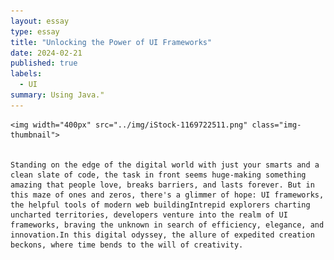 ```yaml
---
layout: essay
type: essay
title: "Unlocking the Power of UI Frameworks"
date: 2024-02-21
published: true
labels:
  - UI
summary: Using Java."
---
```

    <img width="400px" src="../img/iStock-1169722511.png" class="img-thumbnail">


    Standing on the edge of the digital world with just your smarts and a clean slate of code, the task in front seems huge-making something amazing that people love, breaks barriers, and lasts forever. But in this maze of ones and zeros, there's a glimmer of hope: UI frameworks, the helpful tools of modern web buildingIntrepid explorers charting uncharted territories, developers venture into the realm of UI frameworks, braving the unknown in search of efficiency, elegance, and innovation.In this digital odyssey, the allure of expedited creation beckons, where time bends to the will of creativity. 
